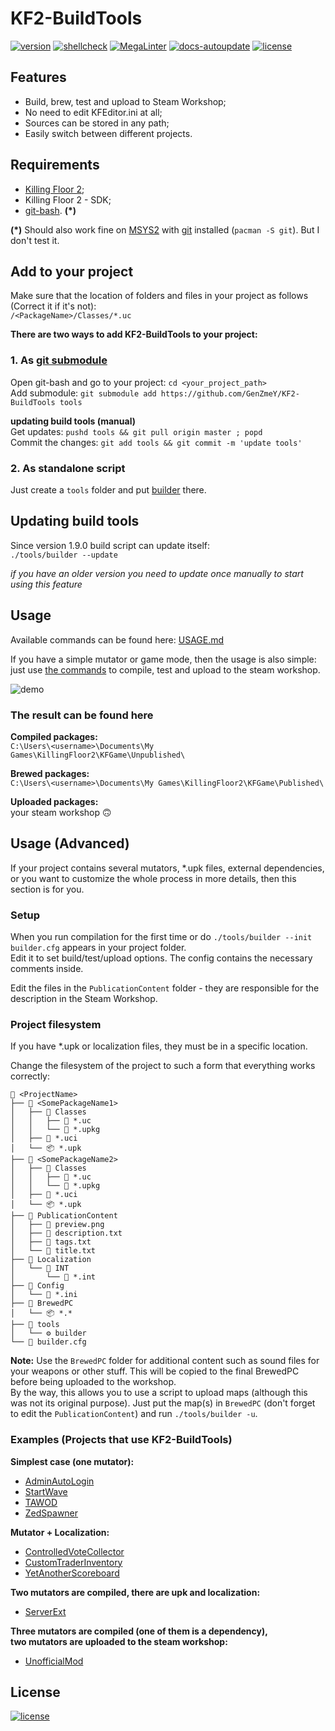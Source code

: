 # KF2-BuildTools
[![version](https://img.shields.io/github/v/tag/genzmey/KF2-BuildTools)](https://github.com/GenZmeY/KF2-BuildTools/tags)
[![shellcheck](https://github.com/GenZmeY/KF2-BuildTools/actions/workflows/shellcheck.yml/badge.svg)](https://github.com/GenZmeY/KF2-BuildTools/actions/workflows/shellcheck.yml)
[![MegaLinter](https://github.com/GenZmeY/KF2-BuildTools/actions/workflows/mega-linter.yml/badge.svg?branch=master)](https://github.com/GenZmeY/KF2-BuildTools/actions/workflows/mega-linter.yml)
[![docs-autoupdate](https://github.com/GenZmeY/KF2-BuildTools/actions/workflows/docs-autoupdate.yml/badge.svg)](https://github.com/GenZmeY/KF2-BuildTools/actions/workflows/docs-autoupdate.yml)
[![license](https://img.shields.io/github/license/GenZmeY/KF2-Server-Extension)](LICENSE)

## Features
- Build, brew, test and upload to Steam Workshop;
- No need to edit KFEditor.ini at all;
- Sources can be stored in any path;
- Easily switch between different projects.

## Requirements
- [Killing Floor 2](https://store.steampowered.com/app/232090/Killing_Floor_2/);
- Killing Floor 2 - SDK;
- [git-bash](https://git-scm.com/download/win). **(\*)**

**(\*)** Should also work fine on [MSYS2](https://www.msys2.org/) with [git](https://packages.msys2.org/package/git) installed (`pacman -S git`). But I don't test it.  

## Add to your project
Make sure that the location of folders and files in your project as follows (Correct it if it's not):  
`/<PackageName>/Classes/*.uc`

**There are two ways to add KF2-BuildTools to your project:**  
### 1. As [git submodule](https://git-scm.com/book/en/v2/Git-Tools-Submodules)
Open git-bash and go to your project: `cd <your_project_path>`  
Add submodule: `git submodule add https://github.com/GenZmeY/KF2-BuildTools tools`  

**updating build tools (manual)**  
Get updates: `pushd tools && git pull origin master ; popd`  
Commit the changes: `git add tools && git commit -m 'update tools'`  

### 2. As standalone script
Just create a `tools` folder and put [builder](builder) there.  

## Updating build tools
Since version 1.9.0 build script can update itself:  
`./tools/builder --update`  

*if you have an older version you need to update once manually to start using this feature*  

## Usage
Available commands can be found here: [USAGE.md](USAGE.md)  

If you have a simple mutator or game mode, then the usage is also simple: just use [the commands](USAGE.md) to compile, test and upload to the steam workshop.

![demo](example.gif)

### The result can be found here
**Compiled packages:**  
`C:\Users\<username>\Documents\My Games\KillingFloor2\KFGame\Unpublished\`  

**Brewed packages:**  
`C:\Users\<username>\Documents\My Games\KillingFloor2\KFGame\Published\`  

**Uploaded packages:**  
your steam workshop 🙃  

## Usage (Advanced)
If your project contains several mutators, *.upk files, external dependencies, or you want to customize the whole process in more details, then this section is for you.  

### Setup
When you run compilation for the first time or do `./tools/builder --init` `builder.cfg` appears in your project folder.  
Edit it to set build/test/upload options. The config contains the necessary comments inside.  

Edit the files in the `PublicationContent` folder - they are responsible for the description in the Steam Workshop.  

### Project filesystem
If you have *.upk or localization files, they must be in a specific location.  

Change the filesystem of the project to such a form that everything works correctly:  
```text
📂 <ProjectName>
├── 📁 <SomePackageName1>
│   ├── 📁 Classes
│   │   ├── 📄 *.uc
│   │   └── 📄 *.upkg
│   ├── 📄 *.uci
│   └── 📦 *.upk
├── 📁 <SomePackageName2>
│   ├── 📁 Classes
│   │   ├── 📄 *.uc
│   │   └── 📄 *.upkg
│   ├── 📄 *.uci
│   └── 📦 *.upk
├── 📁 PublicationContent
│   ├── 🌆 preview.png
│   ├── 📄 description.txt
│   ├── 📄 tags.txt
│   └── 📄 title.txt
├── 📁 Localization
│   └── 📁 INT
│       └── 📄 *.int
├── 📁 Config
│   └── 📄 *.ini
├── 📁 BrewedPC
│   └── 📦 *.*
├── 📁 tools
│   └── ⚙️ builder
└── 📄 builder.cfg
```

**Note:** Use the `BrewedPC` folder for additional content such as sound files for your weapons or other stuff. This will be copied to the final BrewedPC before being uploaded to the workshop.  
By the way, this allows you to use a script to upload maps (although this was not its original purpose). Just put the map(s) in `BrewedPC` (don't forget to edit the `PublicationContent`) and run `./tools/builder -u`.

### Examples (Projects that use KF2-BuildTools)
**Simplest case (one mutator):**  
- [AdminAutoLogin](https://github.com/GenZmeY/KF2-AdminAutoLogin)
- [StartWave](https://github.com/GenZmeY/KF2-StartWave)
- [TAWOD](https://github.com/GenZmeY/KF2-TAWOD)
- [ZedSpawner](https://github.com/GenZmeY/KF2-ZedSpawner)

**Mutator + Localization:**  
- [ControlledVoteCollector](https://github.com/GenZmeY/KF2-ControlledVoteCollector)
- [CustomTraderInventory](https://github.com/GenZmeY/KF2-CustomTraderInventory)
- [YetAnotherScoreboard](https://github.com/GenZmeY/KF2-YetAnotherScoreboard)

**Two mutators are compiled, there are upk and localization:**  
- [ServerExt](https://github.com/GenZmeY/KF2-Server-Extension)

**Three mutators are compiled (one of them is a dependency),**  
**two mutators are uploaded to the steam workshop:**  
- [UnofficialMod](https://github.com/GenZmeY/UnofficialMod)

## License
[![license](https://www.gnu.org/graphics/gplv3-with-text-136x68.png)](LICENSE)
